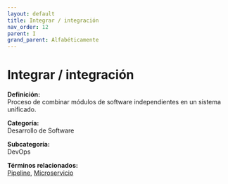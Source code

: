 ```yaml
---
layout: default
title: Integrar / integración
nav_order: 12
parent: I
grand_parent: Alfabéticamente
---
```


# Integrar / integración

**Definición:**  
Proceso de combinar módulos de software independientes en un sistema unificado.

**Categoría:**  
Desarrollo de Software  

**Subcategoría:**  
DevOps

**Términos relacionados:**  
[Pipeline](https://maleniski.github.io/diccionario-angl-tec-mx/docs/alfabeticamente/P/pipeline.html), [Microservicio](https://maleniski.github.io/diccionario-angl-tec-mx/docs/alfabeticamente/M/microservicio.html)
